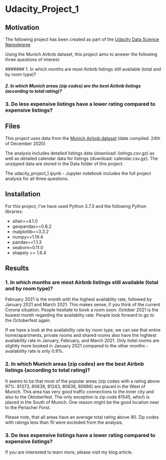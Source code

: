 # Udacity_Project_1


## Motivation

The following project has been created as part of the [Udacity Data Science Nanodegree](https://www.udacity.com/course/data-scientist-nanodegree--nd025)

Using the Munich Airbnb dataset, this project aims to answer the following three questions of interest:

####### 1. In which months are most Airbnb listings still available (total and by room type)?
##### 2. In which Munich areas (zip codes) are the best Airbnb listings (according to total rating)?
### 3. Do less expensive listings have a lower rating compared to expensive listings? 


## Files

This project uses data from the [Munich Airbnb dataset](http://insideairbnb.com/get-the-data.html) (date compiled: 24th of December 2020)

The analysis includes detailed listings data (download: listings.csv.gz) as well as detailed calendar data for listings (download: calendar.csv.gz). The unzipped data are stored in the Data folder of this project.

The udacity_project_1.ipynb  - Jupyter notebook includes the full project analysis for all three questions.


## Installation

For this project, I've have used Python 3.7.3 and the following Python libraries:

- altair==4.1.0
- geopandas==0.8.2
- matplotlib==3.3.2
- numpy==1.19.4
- pandas==1.1.3
- seaborn=0.11.0
- shapely == 1.6.4


## Results

### 1. In which months are most Airbnb listings still available (total and by room type)?

February 2021 is the month with the highest availablity rate, followed by January 2021 and March 2021. This makes sense, if you think of the current Corona situation.      People hesitate to book a room soon. October 2021 is the busiest month regarding the availablity rate. People look forward to go to the Octoberfest again.

If we have a look at the availability rate by room type, we can see that entire home/apartments, private rooms and shared rooms also have the hightest availability rate in January, February, and March 2021. Only hotel rooms are slightly more booked in January 2021 compared to the other months - availability rate is only 0.9%.

### 2. In which Munich areas (zip codes) are the best Airbnb listings (according to total rating)?

It seems to be that most of the popular areas (zip codes with a rating above 97%: 81373, 80639, 81243, 80636, 80686) are placed in the West of Munich. This area has very good traffic connections to the inner city and also to the Oktoberfest. The only exception is zip code 81545, which is placed in the South of Munich. One reason might be the good location near to the Perlacher Forst. 

Please note, that all areas have an average total rating above 90. Zip codes with ratings less than 10 were excleded from the analysis.


### 3. Do less expensive listings have a lower rating compared to expensive listings? 



If you are interested to learn more, please visit my blog article.

